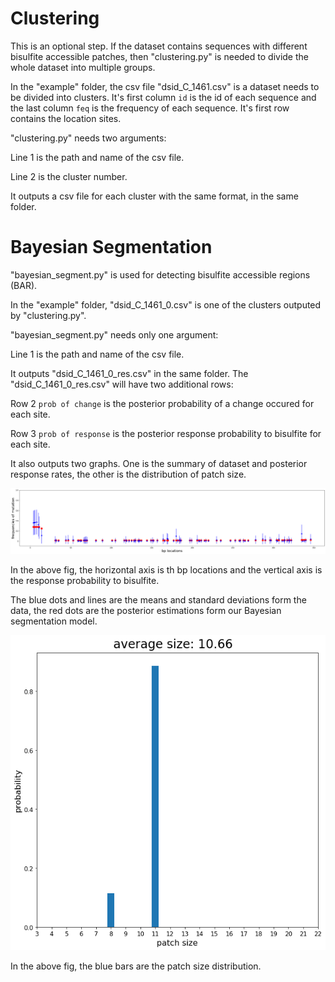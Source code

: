 # Clustering

This is an optional step. If the dataset contains sequences with different bisulfite accessible patches, then "clustering.py" is needed to divide the whole dataset into multiple groups.

In the "example" folder, the csv file "dsid_C_1461.csv" is a dataset needs to be divided into clusters. It's first column `id` is the id of each sequence and the last column `feq` is the frequency of each sequence. It's first row contains the location sites.

"clustering.py" needs two arguments:

Line 1 is the path and name of the csv file.

Line 2 is the cluster number.

It outputs a csv file for each cluster with the same format, in the same folder.

# Bayesian Segmentation

"bayesian_segment.py" is used for detecting bisulfite accessible regions (BAR).

In the "example" folder, "dsid_C_1461_0.csv" is one of the clusters outputed by "clustering.py".

"bayesian_segment.py" needs only one argument:

Line 1 is the path and name of the csv file.

It outputs "dsid_C_1461_0_res.csv" in the same folder. The "dsid_C_1461_0_res.csv" will have two additional rows:

Row 2 `prob of change` is the posterior probability of a change occured for each site.

Row 3 `prob of response` is the posterior response probability to bisulfite for each site.

It also outputs two graphs. One is the summary of dataset and posterior response rates, the other is the distribution of patch size.

![alt text](https://github.com/YingruWuGit/bisulfite/blob/main/example/Figure_1.png)

In the above fig, the horizontal axis is th bp locations and the vertical axis is the response probability to bisulfite.

The blue dots and lines are the means and standard deviations form the data, the red dots are the posterior estimations form our Bayesian segmentation model.

![alt text](https://github.com/YingruWuGit/bisulfite/blob/main/example/Figure_2.png)

In the above fig, the blue bars are the patch size distribution.
